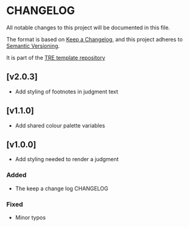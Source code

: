# CHANGELOG

All notable changes to this project will be documented in this file.

The format is based on [Keep a Changelog](https://keepachangelog.com/en/1.0.0/),
and this project adheres to [Semantic Versioning](https://semver.org/spec/v2.0.0.html).

It is part of the [TRE template repository](https://github.com/nationalarchives/da-tre-template)

## [v2.0.3]

- Add styling of footnotes in judgment text

## [v1.1.0]

- Add shared colour palette variables

## [v1.0.0]

- Add styling needed to render a judgment

### Added

- The keep a change log CHANGELOG

### Fixed

- Minor typos
